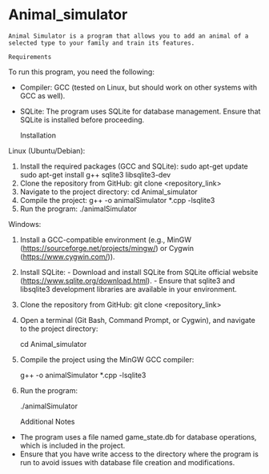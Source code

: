 # Animal_simulator

	Animal Simulator is a program that allows you to add an animal of a selected type to your family and train its features.

	Requirements

To run this program, you need the following:

- Compiler: GCC (tested on Linux, but should work on other systems with GCC as well).
- SQLite: The program uses SQLite for database management. Ensure that SQLite is installed before proceeding.

	Installation

Linux (Ubuntu/Debian):
1. Install the required packages (GCC and SQLite):
	sudo apt-get update
	sudo apt-get install g++ sqlite3 libsqlite3-dev
2. Clone the repository from GitHub:
	git clone <repository_link>
3. Navigate to the project directory:
	cd Animal_simulator
4. Compile the project:
	g++ -o animalSimulator *.cpp -lsqlite3
5. Run the program:
	./animalSimulator

	
Windows:

1. Install a GCC-compatible environment (e.g., MinGW (https://sourceforge.net/projects/mingw/) or Cygwin (https://www.cygwin.com/)).

2. Install SQLite:
        - Download and install SQLite from SQLite official website (https://www.sqlite.org/download.html).
        - Ensure that sqlite3 and libsqlite3 development libraries are available in your environment.

3. Clone the repository from GitHub:
	git clone <repository_link>

4. Open a terminal (Git Bash, Command Prompt, or Cygwin), and navigate to the project directory:

	cd Animal_simulator

5. Compile the project using the MinGW GCC compiler:

	g++ -o animalSimulator *.cpp -lsqlite3

6. Run the program:

	./animalSimulator
	

	Additional Notes
- The program uses a file named game_state.db for database operations, which is included in the project.
- Ensure that you have write access to the directory where the program is run to avoid issues with database file creation and modifications.
